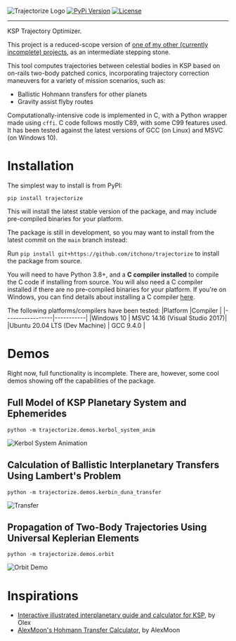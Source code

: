 ![Trajectorize Logo](https://raw.githubusercontent.com/itchono/trajectorize/assets/trajectorize_logo.png)
[![PyPi Version](https://img.shields.io/pypi/v/trajectorize?style=for-the-badge)](https://pypi.org/project/trajectorize/)
[![License](https://img.shields.io/github/license/itchono/trajectorize?style=for-the-badge)](https://github.com/itchono/trajectorize/blob/main/LICENSE)

---

KSP Trajectory Optimizer.

This project is a reduced-scope version of [one of my other (currently incomplete) projects](https://github.com/itchono/gravity-assist-flyby-optimizer), as an intermediate stepping stone.

This tool computes trajectories between celestial bodies in KSP based on on-rails two-body patched conics, incorporating trajectory correction maneuvers for a variety of mission scenarios, such as:

* Ballistic Hohmann transfers for other planets
* Gravity assist flyby routes

Computationally-intensive code is implemented in C, with a Python wrapper made using `cffi`.
C code follows mostly C89, with some C99 features used. It has been tested against the latest versions of GCC (on Linux) and MSVC (on Windows 10).

# Installation

The simplest way to install is from PyPI:

`pip install trajectorize`

This will install the latest stable version of the package, and may include pre-compiled binaries for your platform.

The package is still in development, so you may want to install from the latest commit on the `main` branch instead:

Run `pip install git+https://github.com/itchono/trajectorize` to install the package from source.

You will need to have Python 3.8+, and a **C compiler installed** to compile the C code if installing from source. You will also need a C compiler installed if there are no pre-compiled binaries for your platform. If you're on Windows, you can find details about installing a C compiler [here](https://wiki.python.org/moin/WindowsCompilers).

The following platforms/compilers have been tested:
|Platform         |Compiler   |
|-----------------|-----------|
|Windows 10       | MSVC 14.16 (Visual Studio 2017)|
|Ubuntu 20.04 LTS (Dev Machine) | GCC 9.4.0 |

# Demos

Right now, full functionality is incomplete. There are, however, some cool demos showing off the capabilities of the package.

## Full Model of KSP Planetary System and Ephemerides

`python -m trajectorize.demos.kerbol_system_anim`

![Kerbol System Animation](https://raw.githubusercontent.com/itchono/trajectorize/assets/kerbol_system.gif)

## Calculation of Ballistic Interplanetary Transfers Using Lambert's Problem

`python -m trajectorize.demos.kerbin_duna_transfer`

![Transfer](https://raw.githubusercontent.com/itchono/trajectorize/assets/kerbin_duna_transfer.png)

## Propagation of Two-Body Trajectories Using Universal Keplerian Elements

`python -m trajectorize.demos.orbit`

![Orbit Demo](https://raw.githubusercontent.com/itchono/trajectorize/assets/orbit_universal.png)

# Inspirations

* [Interactive illustrated interplanetary guide and calculator for KSP](https://ksp.olex.biz/), by Olex
* [AlexMoon's Hohmann Transfer Calculator](https://alexmoon.github.io/ksp/), by AlexMoon
